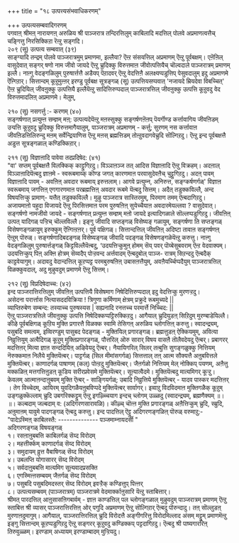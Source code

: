 +++
title = "१८ उत्पत्त्यसंभवाधिकरणम्"

+++
उत्पत्यसम्बवादिगरणम्  
पगवाऩ् श्रीमऩ् नारायणऩ् अरुळिय श्री पाञ्जरात्र तन्दिरत्तिलुम् काबिलादि मदत्तिल् पोलवे अप्रमाणत्वत्तैच् चङ्गित्तु निरसिक्किऱा रॆऩ्ऱु सङ्गदि।  
२०९ (सू) उत्पत्य सम्बवात् (३९)  
साङ्ग्यादि तन्द्रम् पोलवे पाञ्जरात्रमुम् प्रमाणमा, इल्लैया? ऎऩ्ऱ संसयत्तिल् अप्रमाणम् ऎऩ्ऱु पूर्वबक्षम्। एऩॆऩिल् वासुदेवात् सङ्गर् षणो नाम जीवो जायदे ऎऩ्ऱु च्रुदिक्कु विरुत्तमाऩ जीवोत्पत्तियैच् चॊल्वदाले पाञ्जरात्रम् प्रमाणम् इल्लै। नाऩ्गु वेदङ्गळिलुम् पुरुषार्त्तत्तै अडैयप् पॆऱादवर् ऎऩ्ऱु वेदत्तिऩै अलक्ष्यप्पडुत्तिप् पेसुवदालुम् इदु अप्रमाणमे ऎऩ्गिऱार्। सित्तान्दम् कूऱुमुऩ्ऩर् इरण्डु पूर्वबक्ष सूत्रङ्गळ् (सू) उत्पत्तियसप्पवात् 'नजायदे म्रियदेवा विबच्चित्' ऎऩ्ऱ च्रुदियिल् जीवऩुक्कु उत्पत्तियै इल्लैयॆऩ्ऱु सादित्तिरुप्पदाल् पाञ्जरात्रत्तिल् जीवऩुक्कु उत्पत्ति कूऱुवदु वेद विरुत्तमादलिऩ् अप्रमाणमे। मेलुम्,

२१० (सू) नसगर्त्तु :- करणम् (४०)  
सङ्गर्षणात् प्रत्युम्ऩ सम्ज्ञम् मऩ्: उत्पत्यदेयॆऩ्ऱु मऩस्सुक्कु सङ्गर्षणऩॆऩप् पॆयर्गॊण्ड कर्त्तावागिय जीवऩिडम् उऱ्पत्ति कूऱुवदु च्रुदिक्कु विरुत्तमागैयालुम्, पाञ्जरात्रम् अप्रमाणम् - कर्त्तु; सुरणम् नस कर्त्तावाऩ जीवऩिडत्तिलिरुन्दु मऩम् सर्वेन्द्रियाणिस ऎऩ्ऱु मऩस् ब्रह्मत्तिडम् तोऩ्ऱुवदागवेच्रुदि सॊल्गिऱदु। ऎऩ्ऱु इन्द पूर्वबक्षत्तै अडुत्त सूत्रङ्गळाल् कण्डिक्किऱार्।

२११ (सू) विज्ञाऩादि पावेवा तदप्रदिषेद: (४१)  
"वा' सप्तम् पूर्वबक्षत्तै विलक्किक् काट्टुगिऱदु। विञ्ञाऩञ्ज तत् आदिस विज्ञाऩादि ऎऩ्ऱु विक्रहम्। अदऩाल् विञ्ञाऩादियॆऩ्बदु ज्ञाऩमे - स्वरूबमाय्क् कॊण्ड जगत् कारणमाऩ परवासुदेवऩैच् चुट्टुगिऱदु। अदऩ् पावम् विज्ञाऩादि पावम् - अवऩिऩ् अवदार रूबमाय् इरुत्तलाम्। आगवे प्रत्युम्न, अनिरुत्त, सङ्ग्कर्षणर्गळ्' विज्ञाऩ स्वरूबमाय् जगत्तिऩ् एगगारणमाऩ परब्रह्मत्तिऩ् अवदार रूबमे यॆऩ्बदु सित्तम्। अदैत् तडुक्कविल्लै, अन्द विषयत्तिऱ्कु प्रामाण्- यत्तैत् तडुक्कविल्लै। मुऴु पाञ्जरात्र सास्तिरमुम्, पिरमाण तमम् ऎऩ्बदागिऱदु। अजायमाऩो पहुदा विजायदे ऎऩ्ऱु पिरसित्तमाऩ परम पुरुषऩिऩ् सुयेच्चैयाऩ अवदारमेयल्लवा ? वासुदेवात्। सङ्गर्षणो नामजीवो जायदे - सङ्गर्षणात् प्रत्युम्ऩ सम्ज्ञम् मऩो जायदे इत्यादिगळाले सॊल्लप्पडुगिऱदु। जीवऩिऩ् उत्पत् यादिगळ् पऱ्ऱिच् चॊल्लविल्लै। इङ्गु जीवादि सप्तङ्गळ् विसेष्यङ् गळायुम्, सङ्गर्षणा ति सप्तङ्गळ् विसेषणङ्गळायुम् इरुक्कुम् ऎऩ्गिऩ्ऱऩर्। पूर्व पक्षिगळ्। सित्तान्दत्तिल् जीवऩिऩ् अदिष्टा तावाऩ सङ्गर्षणऩ् ऎऩ्ऱुम् पॊरुळ्। सङ्गर्षणादिबदङ्गळ् विसेष्यङ्गळ् जीवादि पदङ्गळ् विसेषणङ्गळेयॆऩ्ऱु करुत्तु। नाऩ्गु वेदङ्गळिलुम् पुरुषार्त्तङ्गळ् किट्टविल्लैयॆऩ्बदु, ‘उदयत्तिऱ्कुमुऩ् होमम् सॆय् पवर् पॊय्बेसुबवराम् ऎऩ्ऱ वेदवाक्यम्। उदयत्तिऱ्कुप् पिऩ् अक्ऩि होत्रम् सॆय्वदैप् पोऱ्ऱवन्द अर्त्तवादम् ऎऩ्बदुबोल् पाञ्ज- रात्रम् सिऱन्ददु ऎऩ्बदैक् काट्टवेयागुम्। अदावदु वेदान्दत्तिल् कूऱप्पट्ट परमबुरुषऩिऩ् उबासऩत्तैयुम्, अवऩैयर्च्चिप्पदैयुम् पाञ्जरात्रत्तिल् विळक्कुवदाल्, अदु मुऴुवदुम् प्रमाणमे ऎऩ्ऱु सित्तम्।

२१२ (सू) विप्रदिषेदाच्च: (४२)  
इन्द पाञ्जरात्तिरत्तिलुम् जीवऩिऩ् उत्पत्तियै विसेषमाग निषेदित्तिरुप्पदाल् इदु वेदत्तिऱ्कु मुरणऱ्ऱदु।  
असेदना परार्त्तास नित्यासददविक्रिया ! त्रिगुणा कर्मिणाम् क्षेत्रम् प्रक्रुदे रूबमुच्यदे ||   
व्याप्तिरुबेण सम्बन्द: तस्याच्च पुरुषस्यस | सह्यनादि रनत्तच्च परमार्त्ते निच्चिद: ||  
ऎऩ्ऱु पाञ्जरात्रत्तिले जीवऩुक्कु उत्पत्ति निषेदिक्कप्पट्टिरुक्किऱदु। आगैयाल् च्रुदियुडऩ् सिऱिदुम् मुरण्बाडेयिल्लै। कीऴे पूर्वबक्षिगळ् कूऱिय मुक्ति प्रगारत्तै विळक्क स्वामि तेसिगऩ् अरुळिय च्लोगत्तिऩ् करुत्तु। स्वादन्द्र्यम्, पसुबदि समत्वम्, इव्विरण्डुम् पासुबद पेदङ्गळ् - मुक्तियिल् प्रगारङ्गळ्। ब्रह्मत्तुडऩ् ऐक्कियमुम्, अवित्या निव्रुत्तियुम् अत्वैदिगळ् कूऱुम् मुक्तिप्रगारङ्गळ्, पौत्तरिल् ऒरु सारार् विषय वासऩै तॊलैवदेयदु ऎऩ्बर्। प्रबागरर् मदत्तिऩर् मित्या ज्ञाऩ सन्ददियिऩ् अऴिवेयदु ऎऩ्बर्। नैयायिगरिल् सिलर् तऩ्बुत्ति सुगङ्गळुक्कु नित्तियम् नॆरुक्कमाऩ निलैये मुक्तियॆऩ्बर्। पाट्टर्गळ् (सिल मीमांसगर्गळ्) सित्तत्ताल् तऩ् आत्म सौक्यत्तै अऩुबवित्तले मुक्तियॆऩ्बर्। काणादर्गळ् पाषाणम् (कल्) पोऩ्ऱदु मुक्तियॆऩ्बर्। जैऩर्गळो नित्तियम् मेल् नोक्किप् पयणम्, अऩैत्तु मक्कळिऩ् मत्तगत्तिऩुडऩ् कूडिय सरीरप्रवेसमे मुक्तियॆऩ्बर्। सूऩ्यात्वैदमे। मुक्तियॆऩ्बदु मात्यमिगर् कूऱ्ऱु। केवलम् आत्माऩन्दाऩुबवम् मुक्ति ऎऩ्बर् - साङ्गियर्गळ्; उबादि निव्रुत्तिये मुक्तियॆऩ्बर् - यादव पास्कर मदत्तिऩर् । तेग विच्चेदम्, आयिरम् युवदिगळैयऩुबविप्पदे मुक्तियॆऩ्बर् सार्वागर्। इव्वाऱु विदविदमाऩ मुक्तिगळैक् कूऱुम् उङ्गळुक्कॆल्लाम् च्रुदि उबगरिक्कट्टुम् ऎऩ्ऱु इगऴ्च्चियाग इन्दच् च्लोगम् उळ्ळदु (स्वादन्द्र्यम्, ब्रह्मणैक्यम् ॥। ॥। कल्बदाम् जल्बदाम् व: (अदिगरणसारावळि)। कीऴ्च् चॊऩ्ऩ मुक्ति प्रगारङ्गळ् अऩैत्तिऱ्कुम् च्रुदि, स्म्रुदि, अऩुमाऩम् यावुमे पादगङ्गळ् ऎऩ्बदु करुत्तु। इन्द पादत्तिल् ऎट्टु अदिगरणङ्गळिऩ् पॊरुळ् वरुमाऱु:-  
"पादेऽस्मिऩ् काबिलस्तै: -------------- पञ्जमाम्नायदर्सी "  
अदिगरणङ्गळ् विषयङ्गळ्  
१। रसऩाऩुबबत्ति काबिलर्गळ् सॆय्द विरोदम्  
२। महत्तीर्क्कम् काणादर्गळ् सॆय्द विरोदम्  
३। समुदायम् व्रुत्त वैबाषिगळ् सॆय्द विरोदम्  
४। उबलप्ति योगासारर् सॆय्द विरोदम्  
५। सर्वदाऩुबबत्ति मात्यमिग सूऩ्यवादप्रसक्ति  
६। एगस्मिऩ्ऩसम्बवम् जैऩर्गळ् सॆय्द विरोदम्  
७। पसुबदि पसुबदिमदस्तर् सॆय्द विरोदम् इवऱ्ऱैक् कण्डित्तुप् पिऩ्ऩर्  
८। उत्पत्यसम्बवम् (पाञ्जरात्रम्) पाञ्जरात्रमे वेदमार्क्काऩुसारि यॆऩ्ऱु स्ताबित्तार्।   
श्रीमत् पारदत्तिल् आऩुसासऩिगबार्वम् - ज्ञाऩ काण्डत्तिल् पल च्लोगङ्गळाल् मुऴुवदुम् पाञ्जरात्रम् प्रमाणम् ऎऩ्ऱु स्ताबित्त श्री व्यासर् पाञ्जरात्तिरत्तिऩ् ओर् पगुदि अप्रमाणम् ऎऩ्ऱु सॊल्गिऱार् ऎऩ्बदु पॊरुन्दादु। तऩ् सॊल्लुडऩ् मुरणाऩदुमागुम्। आगैयाल्, पाञ्जरात्तिरत्तिल् च्रुदि विरोदत्तै अङ्गीगरित्तु विरोदमिल्लाद अंसम् मट्टुम् प्रमाणमॆऩ्ऱु इङ्गु सित्तान्दम् कूऱप्पडुगिऱदु ऎऩ्ऱु सङ्गरर् कूऱुवदु कण्डिक्कप् पट्टदागिऱदु। ऎऩ्बदु श्री पाष्यगाररिऩ् तिरुवुळ्ळम्। इरण्डाम् अध्यायम् इरण्डाम्बादम् मुऱ्ऱियदु।

